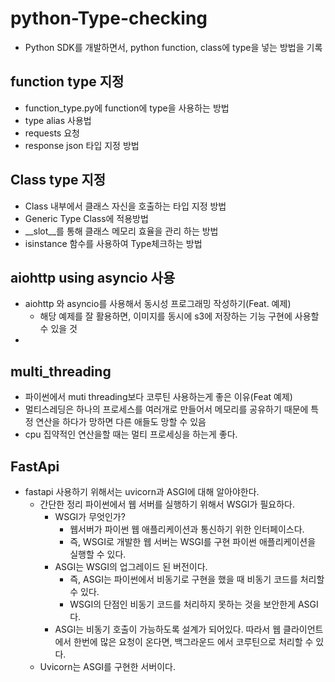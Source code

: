 # python-Type-checking
- Python SDK를 개발하면서, python function, class에 type을 넣는 방법을 기록


## function type 지정

- function_type.py에 function에 type을 사용하는 방법 
- type alias 사용법 
- requests 요청
- response json 타입 지정 방법

## Class type 지정
- Class 내부에서 클래스 자신을 호출하는 타입 지정 방법
- Generic Type Class에 적용방법
- __slot__를 통해 클래스 메모리 효율을 관리 하는 방법
- isinstance 함수를 사용하여 Type체크하는 방법

## aiohttp using asyncio 사용 
- aiohttp 와 asyncio를 사용해서 동시성 프로그래밍 작성하기(Feat. 예제)
  - 해당 예제를 잘 활용하면, 이미지를 동시에 s3에 저장하는 기능 구현에 사용할 수 있을 것
- 

## multi_threading
- 파이썬에서 muti threading보다 코루틴 사용하는게 좋은 이유(Feat 예제)
- 멀티스레딩은 하나의 프로세스를 여러개로 만들어서 메모리를 공유하기 때문에 특정 연산을 하다가 망하면 다른 애들도 망할 수 있음
- cpu 집약적인 연산을할 때는 멀티 프로세싱을 하는게 좋다.

## FastApi
- fastapi 사용하기 위해서는 uvicorn과 ASGI에 대해 알아야한다. 
  - 간단한 정리 파이썬에서 웹 서버를 실행하기 위해서 WSGI가 필요하다. 
    - WSGI가 무엇인가? 
      - 웹서버가 파이썬 웹 애플리케이션과 통신하기 위한 인터페이스다.
      - 즉, WSGI로 개발한 웹 서버는 WSGI를 구현 파이썬 애플리케이션을 실행할 수 있다.
    - ASGI는 WSGI의 업그레이드 된 버전이다. 
      - 즉, ASGI는 파이썬에서 비동기로 구현을 했을 때 비동기 코드를 처리할 수 있다.
      - WSGI의 단점인 비동기 코드를 처리하지 못하는 것을 보안한게 ASGI다.
    - ASGI는 비동기 호출이 가능하도록 설계가 되어있다. 따라서 웹 클라이언트에서 한번에 많은 요청이 온다면,
    백그라운드 에서 코루틴으로 처리할 수 있다.
  - Uvicorn는 ASGI를 구현한 서버이다. 